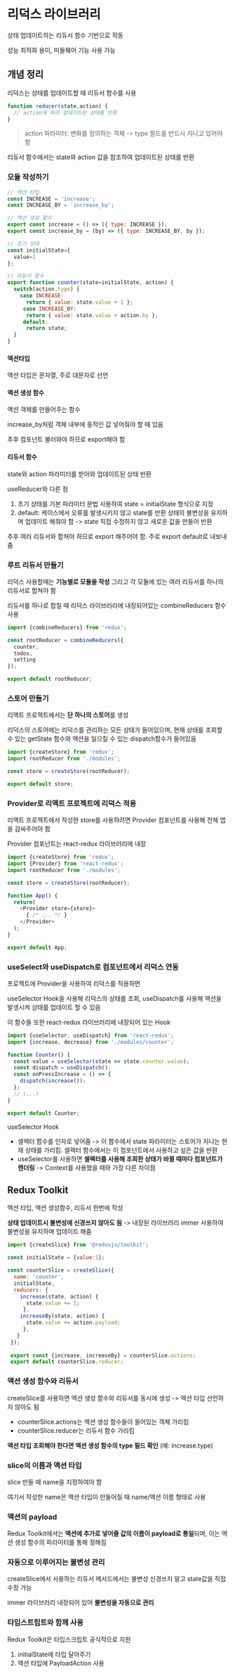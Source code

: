 # 리덕스 라이브러리
상태 업데이트하는 리듀서 함수 기반으로 작동

성능 최적화 용이, 미들웨어 기능 사용 가능


## 개념 정리
리덕스는 상태를 업데이트할 때 리듀서 함수를 사용
```JavaScript
function reducer(state,action) {
  // action에 따라 업데이트된 상태를 반환
}
```
> action 파라미터: 변화를 정의하는 객체 -> type 필드를 반드시 지니고 있어야 함

리듀서 함수에서는 state와 action 값을 참조하여 업데이트된 상태를 반환


### 모듈 작성하기
```JavaScript
// 액션 타입
const INCREASE = 'increase';
const INCREASE_BY = 'increase_by';

// 액션 생성 함수
export const increase = () => ({ type: INCREASE });
export const increase_by = (by) => ({ type: INCREASE_BY, by });

// 초기 상태
const initialState={
  value=1
};

// 리듀서 함수
export function counter(state=initialState, action) {
  switch(action.type) {
    case INCREASE:
      return { value: state.value + 1 };
     case INCREASE_BY:
      return { value: state.value + action.by };
     default:
      return state;
  }
}
```
#### 액션타입
액션 타입은 문자열, 주로 대문자로 선언
#### 액션 생성 함수
액션 객체를 만들어주는 함수

increase_by처럼 객체 내부에 동적인 값 넣어줘야 할 때 있음

추후 컴포넌트 불러와야 하므로 export해야 함
#### 리듀서 함수
state와 action 파라미터를 받아와 업데이트된 상태 반환

useReducer와 다른 점
1. 초기 상태를 기본 파라미터 문법 사용하여 state = initialState 형식으로 지정
2. default: 케이스에서 오류를 발생시키지 않고 state를 반환
상태의 불변성을 유지하며 업데이트 해줘야 함 -> state 직접 수정하지 않고 새로운 값을 만들어 반환

추후 여러 리듀서와 합쳐야 하므로 export 해주어야 함. 주로 export default로 내보내줌


### 루트 리듀서 만들기
리덕스 사용할때는 **기능별로 모듈을 작성** 그리고 각 모듈에 있는 여러 리듀서를 하나의 리듀서로 합쳐야 함

리듀서를 하나로 합칠 때 리덕스 라이브러리에 내장되어있는 combineReducers 함수 사용
```JavaScript
import {combineReducers} from 'redux';

const rootReducer = combineReducers({
  counter,
  todos,
  setting
});

export default rootReducer;
```


### 스토어 만들기
리액트 프로젝트에서는 **단 하나의 스토어**를 생성

리덕스의 스토어에는 리덕스를 관리하는 모든 상태가 들어있으며, 현재 상태를 조회할 수 있는 getState 함수와 액션을 일으킬 수 있는 dispatch함수가 들어있음
```JavaScript
import {createStore} from 'redux';
import rootReducer from './modules';

const store = createStore(rootReducer);

export default store;
```


### Provider로 리액트 프로젝트에 리덕스 적용
리액트 프로젝트에서 작성한 store를 사용하려면 Provider 컴포넌트를 사용해 전체 앱을 감싸주어야 함

Provider 컴포넌트는 react-redux 라이브러리에 내장
```JavaScript
import {createStore} from 'redux';
import {Provider} from 'react-redux';
import rootReducer from './modules';

const store = createStore(rootReducer);

function App() {
  return(
    <Provider store={store}>
      { /* ... */ }
    </Provider>
  );
}

export default App;
```


### useSelect와 useDispatch로 컴포넌트에서 리덕스 연동
프로젝트에 Provider을 사용하여 리덕스를 적용하면 

useSelector Hook을 사용해 리덕스의 상태를 조회, useDispatch를 사용해 액션을 발생시켜 상태를 업데이트 할 수 있음

이 함수들 또한 react-redux 라이브러리에 내장되어 있는 Hook
```JavaScript
import {useSelector, useDispatch} from 'react-redux';
import {increase, decrease} from './modules/counter';

function Counter() {
  const value = useSelector(state => state.counter.value);
  const dispatch = useDispatch();
  const onPressIncrease = () => {
    dispatch(increase());
  };
  // (...)
}

export default Counter;
```
useSelector Hook
* 셀렉터 함수를 인자로 넣어줌 -> 이 함수에서 state 파라미터는 스토어가 지니는 현재 상태를 가리킴. 셀렉터 함수에서는 이 컴포넌트에서 사용하고 싶은 값을 반환
* useSelector를 사용하면 **셀렉터를 사용해 조회한 상태가 바뀔 때마다 컴포넌트가 렌더링** -> Context를 사용했을 때와 가장 다른 차이점


## Redux Toolkit
액션 타입, 액션 생성함수, 리듀서 한번에 작성

**상태 업데이트시 불변성에 신경쓰지 않아도 됨** -> 내장된 라이브러리 immer 사용하여 불변성을 유지하며 업데이트 해줌
```JavaScript
import {createSlice} from '@reduxjs/toolkit';

const initialState = {value:1};

const counterSlice = createSlice({
  name: 'counter',
  initialState,
  reducers: {
    increase(state, action) {
      state.value += 1;
     },
    increaseBy(state, action) {
      state.value += action.payload;
     },
   }
 });
  
 export const {increase, increaseBy} = counterSlice.actions;
 export default counterSlice.reducer;
```
### 액션 생성 함수와 리듀서
createSlice를 사용하면 액션 생성 함수와 리듀서를 동시에 생성 -> 액션 타입 선언하지 않아도 됨
* counterSlice.actions는 액션 생성 함수들이 들어있는 객체 가리킴
* counterSlice.reducer는 리듀서 함수 가리킴

**액션 타입 조회해야 한다면 액션 생성 함수의 type 필드 확인** (예: increase.type)


### slice의 이름과 액션 타입
 slice 만들 때 name을 지정하여야 함
 
 여기서 작성한 name은 액션 타입이 만들어질 때 name/액션 이름 형태로 사용
 
 
 ### 액션의 payload
 Redux Toolkit에서는 **액션에 추가로 넣어줄 값의 이름이 payload로 통일**되며, 이는 액션 생성 함수의 파라미터를 통해 정해짐
 
 
 ### 자동으로 이루어지는 불변성 관리
 createSlice에서 사용하는 리듀서 메서드에서는 불변성 신경쓰지 말고 state값을 직접 수정 가능
 
 immer 라이브러리 내장되어 있어 **불변성을 자동으로 관리**
 
 
 ### 타입스트립트와 함께 사용
 Redux Toolkit은 타입스크립트 공식적으로 지원
 
 1. initialState에 타입 달아주기
 2. 액션 타입에 PayloadAction 사용
